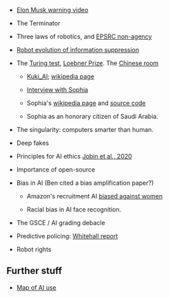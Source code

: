 
 - [Elon Musk warning video](https://www.youtube.com/watch?v=9jkRcrM6XKA&t=415s)
 
 - The Terminator
 
 - Three laws of robotics, and [EPSRC non-agency](https://web.archive.org/web/20180401004346/https://www.epsrc.ac.uk/research/ourportfolio/themes/engineering/activities/principlesofrobotics/)
 
 - [Robot evolution of information suppression](https://www.pnas.org/doi/pdf/10.1073/pnas.0903152106)

 - The [Turing test](https://en.wikipedia.org/wiki/Turing_test), [Loebner Prize](https://en.wikipedia.org/wiki/Kuki_AI). The [Chinese room](https://en.wikipedia.org/wiki/Chinese_room)
 
     - [Kuki_AI](https://chat.kuki.ai/chat); [wikipedia page](https://en.wikipedia.org/wiki/Kuki_AI)
	 
	 - [Interview with Sophia](https://www.youtube.com/watch?v=Sq36J9pNaEo)
	 
	 - Sophia's [wikipedia page](https://en.wikipedia.org/wiki/Sophia_(robot)) and [source code](https://github.com/hansonrobotics) 
	 
	 - Sophia as an honorary citizen of Saudi Arabia.

 - The singularity: computers smarter than human. 
 
 - Deep fakes
 
 - Principles for AI ethics [Jobin et al., 2020](https://arxiv.org/pdf/1906.11668.pdf)
 
 - Importance of open-source
 
 - Bias in AI (Ben cited a bias amplification paper?)
 
   - Amazon's recruitment AI [biased against women](https://www.reuters.com/article/us-amazon-com-jobs-automation-insight-idUSKCN1MK08G)
 
   - Racial bias in AI face recognition.
 
 - The GSCE / AI grading debacle
 
 - Predictive policing: [Whitehall report](https://static.rusi.org/201809_whr_3-18_machine_learning_algorithms.pdf.pdf)
 
 - Robot rights
 
## Further stuff

- [Map of AI use](https://map.ai-global.org/)
